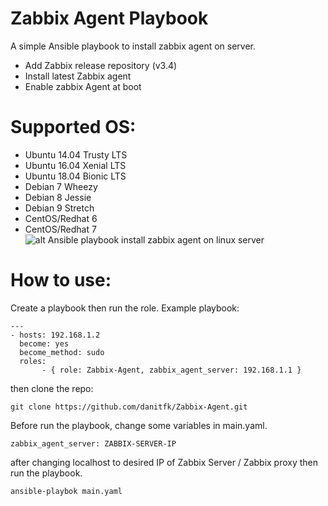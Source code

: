 # Zabbix Agent Playbook

A simple Ansible playbook to install zabbix agent on server.

  - Add Zabbix release repository (v3.4)
  - Install latest Zabbix agent
  - Enable zabbix Agent at boot

# Supported OS:

- Ubuntu 14.04 Trusty LTS
- Ubuntu 16.04 Xenial LTS
- Ubuntu 18.04 Bionic LTS
- Debian 7 Wheezy
- Debian 8 Jessie
- Debian 9 Stretch
- CentOS/Redhat 6
- CentOS/Redhat 7
![alt Ansible playbook install zabbix agent on linux server](https://github.com/danitfk/Zabbix-Agent/blob/master/screenshots/Zabbix-Agent-Ansible.png?raw=true)

# How to use:
Create a playbook then run the role.
Example playbook:
```
---
- hosts: 192.168.1.2
  become: yes
  become_method: sudo
  roles:
       - { role: Zabbix-Agent, zabbix_agent_server: 192.168.1.1 }

```
then clone the repo:
```
git clone https://github.com/danitfk/Zabbix-Agent.git
```
Before run the playbook, change some variables in main.yaml.
```
zabbix_agent_server: ZABBIX-SERVER-IP
```
after changing localhost to desired IP of Zabbix Server / Zabbix proxy then run the playbook.

```
ansible-playbok main.yaml
```
